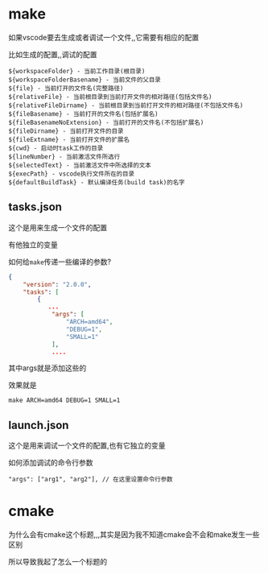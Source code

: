 # make

如果vscode要去生成或者调试一个文件,,它需要有相应的配置

比如生成的配置,,调试的配置



```
${workspaceFolder} - 当前工作目录(根目录)
${workspaceFolderBasename} - 当前文件的父目录
${file} - 当前打开的文件名(完整路径)
${relativeFile} - 当前根目录到当前打开文件的相对路径(包括文件名)
${relativeFileDirname} - 当前根目录到当前打开文件的相对路径(不包括文件名)
${fileBasename} - 当前打开的文件名(包括扩展名)
${fileBasenameNoExtension} - 当前打开的文件名(不包括扩展名)
${fileDirname} - 当前打开文件的目录
${fileExtname} - 当前打开文件的扩展名
${cwd} - 启动时task工作的目录
${lineNumber} - 当前激活文件所选行
${selectedText} - 当前激活文件中所选择的文本
${execPath} - vscode执行文件所在的目录
${defaultBuildTask} - 默认编译任务(build task)的名字
```





## tasks.json

这个是用来生成一个文件的配置

有他独立的变量



如何给`make`传递一些编译的参数?

```json
{
    "version": "2.0.0",
    "tasks": [
        {
           ...
            "args": [
                "ARCH=amd64",
                "DEBUG=1",
                "SMALL=1"
            ],
            ....
```

其中args就是添加这些的

效果就是

```
make ARCH=amd64 DEBUG=1 SMALL=1
```





## launch.json

这个是用来调试一个文件的配置,也有它独立的变量



如何添加调试的命令行参数

```
"args": ["arg1", "arg2"], // 在这里设置命令行参数
```



# cmake

为什么会有cmake这个标题,,,其实是因为我不知道cmake会不会和make发生一些区别

所以导致我起了怎么一个标题的

